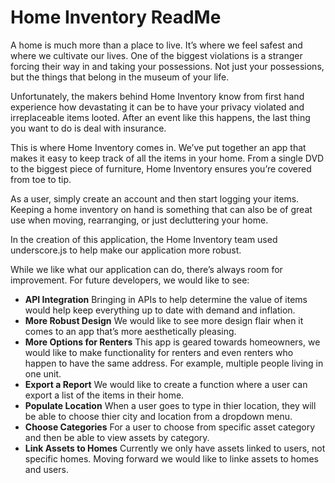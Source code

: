 <h1>Home Inventory ReadMe</h1>

A home is much more than a place to live. It’s where we feel safest and where we cultivate our lives. One of the biggest violations is a stranger forcing their way in and taking your possessions. Not just your possessions, but the things that belong in the museum of your life.

Unfortunately, the makers behind Home Inventory know from first hand experience how devastating it can be to have your privacy violated and irreplaceable items looted. After an event like this happens, the last thing you want to do is deal with insurance.

This is where Home Inventory comes in. We’ve put together an app that makes it easy to keep track of all the items in your home. From a single DVD to the biggest piece of furniture, Home Inventory ensures you’re covered from toe to tip. 

As a user, simply create an account and then start logging your items. Keeping a home inventory on hand is something that can also be of great use when moving, rearranging, or just decluttering your home. 

In the creation of this application, the Home Inventory team used underscore.js to help make our application more robust. 

While we like what our application can do, there’s always room for improvement. For future developers, we would like to see:
<ul>
<li><b>API Integration</b> Bringing in APIs to help determine the value of items would help keep everything up to date with demand and inflation. </li>
<li><b>More Robust Design</b> We would like to see more design flair when it comes to an app that’s more aesthetically pleasing. </li>
<li><b>More Options for Renters</b> This app is geared towards homeowners, we would like to make functionality for renters and even renters who happen to have the same address. For example, multiple people living in one unit.</li>
<li><b>Export a Report</b> We would like to create a function where a user can export a list of the items in their home.</li>
<li><b>Populate Location</b> When a user goes to type in thier location, they will be able to choose thier city and location from a dropdown menu.</li>
<li><b>Choose Categories</b> For a user to choose from specific asset category and then be able to view assets by category.</li>
<li><b>Link Assets to Homes</b> Currently we only have assets linked to users, not specific homes. Moving forward we would like to linke assets to homes and users.</li>
</ul>
